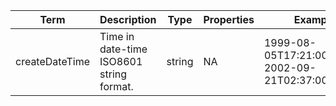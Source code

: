 |Term | Description | Type | Properties | Example | Enum|
| ---| ---| ---| ---| ---| --- |
| createDateTime | Time in date-time ISO8601 string format. | string | NA | 1999-08-05T17:21:00+01:00, 2002-09-21T02:37:00-08:00 | NA|
